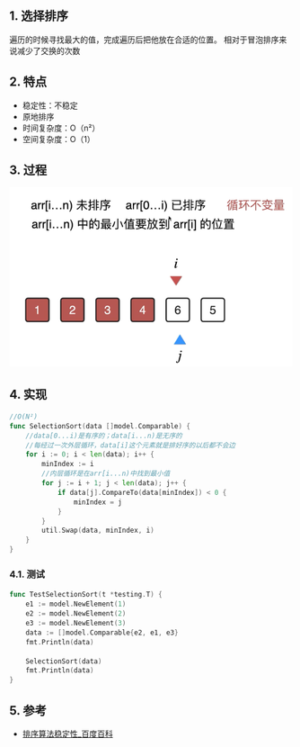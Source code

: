 ## 1. 选择排序
遍历的时候寻找最大的值，完成遍历后把他放在合适的位置。
相对于冒泡排序来说减少了交换的次数

## 2. 特点
- 稳定性：不稳定
- 原地排序
- 时间复杂度：O（n²）
- 空间复杂度：O（1）

## 3. 过程
![](https://raw.githubusercontent.com/TDoct/images/master/1610888117_20210117205500076_26266.png)
## 4. 实现
```go
//O(N²)
func SelectionSort(data []model.Comparable) {
	//data[0...i)是有序的；data[i...n)是无序的
	//每经过一次外层循环，data[i]这个元素就是排好序的以后都不会边
	for i := 0; i < len(data); i++ {
		minIndex := i
		//内层循环是在arr[i...n)中找到最小值
		for j := i + 1; j < len(data); j++ {
			if data[j].CompareTo(data[minIndex]) < 0 {
				minIndex = j
			}
		}
		util.Swap(data, minIndex, i)
	}
}
```

### 4.1. 测试
```go
func TestSelectionSort(t *testing.T) {
	e1 := model.NewElement(1)
	e2 := model.NewElement(2)
	e3 := model.NewElement(3)
	data := []model.Comparable{e2, e1, e3}
	fmt.Println(data)

	SelectionSort(data)
	fmt.Println(data)
}
```
## 5. 参考
- [排序算法稳定性\_百度百科](https://baike.baidu.com/item/%E6%8E%92%E5%BA%8F%E7%AE%97%E6%B3%95%E7%A8%B3%E5%AE%9A%E6%80%A7/9763250?fr=aladdin)
